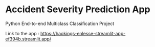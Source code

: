 # Accident Severity Prediction App
Python End-to-end Multiclass Classification Project

Link to the app : https://haokings-enlesse-streamlit-app-ef394b.streamlit.app/
